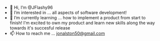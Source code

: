- 👋 Hi, I’m @JFlashy96
- 👀 I’m interested in ... all aspects of software development!
- 🌱 I’m currently learning ... how to implement a product from start to finish! I'm excited to own my product and learn new skills along the way towards it's succesful release
- 📫 How to reach me ... jonalston50@gmail.com

<!---
JFlashy96/JFlashy96 is a ✨ special ✨ repository because its `README.md` (this file) appears on your GitHub profile.
You can click the Preview link to take a look at your changes.
--->
